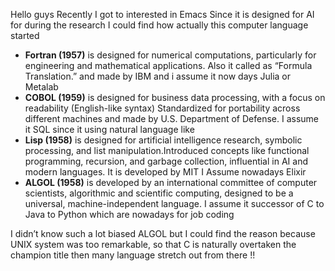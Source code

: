 Hello guys Recently I got to interested in Emacs Since it is designed for AI for during the research I could find how actually this computer language started

*   **Fortran (1957)** is designed for numerical computations, particularly for engineering and mathematical applications. Also it called as “Formula Translation.” and made by IBM and i assume it now days Julia or Metalab
*   **COBOL (1959)** is designed for business data processing, with a focus on readability (English-like syntax) Standardized for portability across different machines and made by U.S. Department of Defense. I assume it SQL since it using natural language like
*   **Lisp (1958)** is designed for artificial intelligence research, symbolic processing, and list manipulation.Introduced concepts like functional programming, recursion, and garbage collection, influential in AI and modern languages. It is developed by MIT I Assume nowadays Elixir
*   **ALGOL (1958)** is developed by an international committee of computer scientists, algorithmic and scientific computing, designed to be a universal, machine-independent language. I assume it successor of C to Java to Python which are nowadays for job coding

I didn’t know such a lot biased ALGOL but I could find the reason because UNIX system was too remarkable, so that C is naturally overtaken the champion title then many language stretch out from there !!